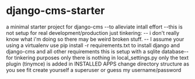 django-cms-starter
==================

a minimal starter project for django-cms 
--to alleviate intall effort
--this is not setup for real development/production just tinkering:
-- i don't really know what i'm doing so there may be weird broken stuff.
-- I assume your using a virtualenv
use pip install -r requirements.txt to install django and django-cms and all other requirements
this is setup with a sqlite database--for tinkering purposes only
there is nothing in local_settings.py
only the text plugin (tinymce) is added in INSTALLED APPS
change directory structure as you see fit
create yourself a superuser or guess my username/password 
